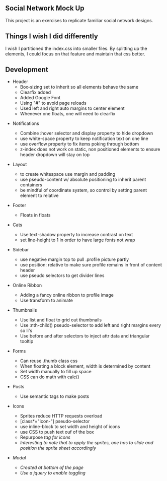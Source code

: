 ## Social Network Mock Up ##
This project is an exercises to replicate familiar social network designs.

## Things I wish I did differently ##
I wish I partitioned the index.css into smaller files. By splitting up the elements, I could focus on that feature and maintain that css better. 

## Development ##
+ Header
	- Box-sizing set to inherit so all elements behave the same  
	- Clearfix added  
	- Added Google Font  
	- Using "#" to avoid page reloads  
	- Used left and right auto margins to center element
	- Whenever one floats, one will need to clearfix

* Notifications
	- Combine :hover selector and display property to hide dropdown
	- use white-space property to keep notification text on one line
	- use overflow property to fix items poking through bottom 
	- z-index does not work on static, non positioned elements to ensure header dropdown will stay on top

* Layout 
	- to create whitespace use margin and padding
	- use pseudo-content w/ absolute positioning to inherit parent containers
	- be mindful of coordinate system, so control by setting parent element to relative

* Footer  
	- Floats in floats

* Cats 
	- Use text-shadow property to increase contrast on text
	- set line-height to 1 in order to have large fonts not wrap

* Sidebar
	- use negative margin top to pull .profile picture partly 
	- use position: relative to make sure profile remains in front of content header 
	- use pseudo selectors to get divider lines 

* Online Ribbon  
	- Adding a fancy online ribbon to profile image
	- Use transform to animate

* Thumbnails  
	- Use list and float to grid out thumbnails
	- Use :nth-child() pseudo-selector to add left and right margins every so li's
	- Use before and after selectors to inject attr data and triangular tooltip

* Forms  
	- Can reuse .thumb class css
	- When floating a block element, width is determined by content
	- Set width manually to fill up space
	- CSS can do math with calc()

* Posts
	- Use semantic tags to make posts
	
* Icons
	- Sprites reduce HTTP requests overload
	- [class*="icon-"] pseudo-selector
	- use inline-block to set width and height of icons
	- use CSS to push text ouf of the box
	- Repurpose <i> tag for icons
	- Interesting to note that to apply the sprites, one has to slide and position the sprite sheet accordingly

* Modal
	- Created at bottom of the page
	- Use a jquery to enable toggling